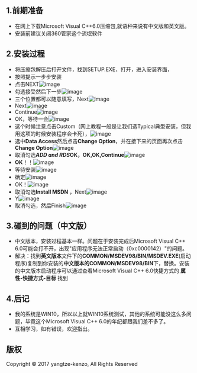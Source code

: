 ## 1.前期准备
- 在网上下载Microsoft Visual C++6.0压缩包,就语种来说有中文版和英文版。
- 安装前建议关闭360管家这个流氓软件
## 2.安装过程
- 将压缩包解压后打开文件，找到SETUP.EXE，打开，进入安装界面，
- 按照提示一步步安装
- 点击NEXT![image](img/demo1.jpg)
- 勾选接受然后下一步![image](img/demo2.jpg)
- 三个位置都可以随意填写，Next![image](img/demo3.jpg)
- Next![image](img/demo4.jpg)
- Continue![image](img/demo5.PNG)
- OK，等待一会![image](img/demo6.PNG)
- 这个时候注意点击Custom（网上教程一般是让我们选Typical典型安装，但我用这项的时候安装程序会卡死），![image](img/demo7.jpg)
- 选中**Data Access**然后点击**Change Option**，并在接下来的页面再次点击**Change Option**![image](img/demo8.jpg)
- 取消勾选***ADD and RDS*****OK，OK,OK,Continue**![image](img/demo9.jpg)
- **OK**！！![image](img/demo10.PNG)
- 等待安装![image](img/demo11.PNG)
- 确定![image](img/demo12.PNG)
- OK！![image](img/demo13.PNG)
- 取消勾选**Install MSDN** ，Next![image](img/demo14.jpg)
- Y![image](img/demo15.PNG)
- 取消勾选，然后Finish![image](img/demo16.PNG)
## 3.碰到的问题（中文版）
- 中文版本，安装过程基本一样。问题在于安装完成后Microsoft Visual C++ 6.0可能会打不开，出现"应用程序无法正常启动（0xc0000142）"的问题。
- 解决：找到**英文版本**文件下的**COMMON/MSDEV98/BIN/MSDEV.EXE**(启动程序)复制到你安装的**中文版本的COMMON/MSDEV98/BIN**下，替换。安装的中文版本启动程序可以通过查看Microsoft Visual C++ 6.0快捷方式的 **属性-快捷方式-目标** 找到
## 4.后记
- 我的系统是WIN10，所以以上就WIN10系统测试，其他的系统可能没这么多问题，毕竟这个Microsoft Visual C++ 6.0的年纪都跟我们差不多了。
- 互相学习，如有错误，欢迎指出。
## 版权
Copyright © 2017 yangtze-kenzo, All Rights Reserved

